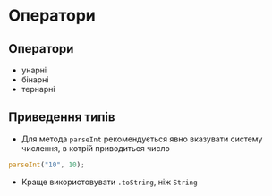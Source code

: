 # Оператори

## Оператори

-   унарні
-   бінарні
-   тернарні

## Приведення типів

-   Для метода `parseInt` рекомендується явно вказувати систему числення, в котрій приводиться число

```js
parseInt("10", 10);
```

-   Краще використовувати `.toString`, ніж `String`
